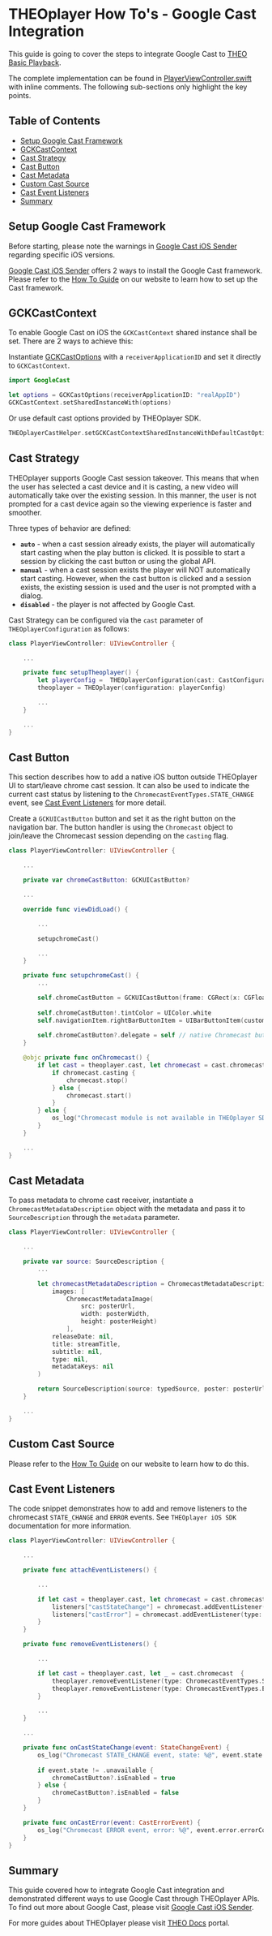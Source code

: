 # THEOplayer How To's - Google Cast Integration

This guide is going to cover the steps to integrate Google Cast to [THEO Basic Playback].

The complete implementation can be found in [PlayerViewController.swift] with inline comments. The following sub-sections only highlight the key points.

## Table of Contents

* [Setup Google Cast Framework]
* [GCKCastContext]
* [Cast Strategy]
* [Cast Button]
* [Cast Metadata]
* [Custom Cast Source]
* [Cast Event Listeners]
* [Summary]

## Setup Google Cast Framework

Before starting, please note the warnings in [Google Cast iOS Sender] regarding specific iOS versions.

[Google Cast iOS Sender] offers 2 ways to install the Google Cast framework. Please refer to the [How To Guide](https://docs.theoplayer.com/how-to-guides/03-cast/01-chromecast/06-enable-chromecast-on-the-sender.md#ios-sdk) on our website to learn how to set up the Cast framework.

## GCKCastContext

To enable Google Cast on iOS the `GCKCastContext` shared instance shall be set.
There are 2 ways to achieve this:

Instantiate [GCKCastOptions] with a `receiverApplicationID` and set it directly to `GCKCastContext`.

```swift
import GoogleCast

let options = GCKCastOptions(receiverApplicationID: "realAppID")
GCKCastContext.setSharedInstanceWith(options)
```

Or use default cast options provided by THEOplayer SDK.

```swift
THEOplayerCastHelper.setGCKCastContextSharedInstanceWithDefaultCastOptions()
```

## Cast Strategy

THEOplayer supports Google Cast session takeover. This means that when the user has selected a cast device and it is casting, a new video will automatically take over the existing session. In this manner, the user is not prompted for a cast device again so the viewing experience is faster and smoother.

Three types of behavior are defined:

* **`auto`** - when a cast session already exists, the player will automatically start casting when the play button is clicked. It is possible to start a session by clicking the cast button or using the global API.
* **`manual`** - when a cast session exists the player will NOT automatically start casting. However, when the cast button is clicked and a session exists, the existing session is used and the user is not prompted with a dialog.
* **`disabled`** - the player is not affected by Google Cast.

Cast Strategy can be configured via the `cast` parameter of `THEOplayerConfiguration` as follows:

```swift
class PlayerViewController: UIViewController {

    ...

    private func setupTheoplayer() {
        let playerConfig =  THEOplayerConfiguration(cast: CastConfiguration(strategy: .auto))
        theoplayer = THEOplayer(configuration: playerConfig)

        ...
    }

    ...
}
```

## Cast Button

This section describes how to add a native iOS button outside THEOplayer UI to start/leave chrome cast session. It can also be used to indicate the current cast status by listening to the `ChromecastEventTypes.STATE_CHANGE` event, see [Cast Event Listeners] for more detail.

Create a `GCKUICastButton` button and set it as the right button on the navigation bar. The button handler is using the `Chromecast` object to join/leave the Chromecast session depending on the `casting` flag.

```swift
class PlayerViewController: UIViewController {

    ...

    private var chromeCastButton: GCKUICastButton?

    ...

    override func viewDidLoad() {

        ...

        setupchromeCast()

        ...
    }

    private func setupchromeCast() {
        ...

        self.chromeCastButton = GCKUICastButton(frame: CGRect(x: CGFloat(0), y: CGFloat(0), width: CGFloat(24), height: CGFloat(24)))
        
        self.chromeCastButton!.tintColor = UIColor.white
        self.navigationItem.rightBarButtonItem = UIBarButtonItem(customView: self.chromeCastButton!)
        
        self.chromeCastButton?.delegate = self // native Chromecast button
    }

    @objc private func onChromecast() {
        if let cast = theoplayer.cast, let chromecast = cast.chromecast {
            if chromecast.casting {
                chromecast.stop()
            } else {
                chromecast.start()
            }
        } else {
            os_log("Chromecast module is not available in THEOplayer SDK.")
        }
    }

    ...
}
```

## Cast Metadata

To pass metadata to chrome cast receiver, instantiate a `ChromecastMetadataDescription` object with the metadata and pass it to `SourceDescription` through the `metadata` parameter.

```swift
class PlayerViewController: UIViewController {

    ...

    private var source: SourceDescription {
        ...

        let chromecastMetadataDescription = ChromecastMetadataDescription(
            images: [
                ChromecastMetadataImage(
                    src: posterUrl,
                    width: posterWidth,
                    height: posterHeight)
                ],
            releaseDate: nil,
            title: streamTitle,
            subtitle: nil,
            type: nil,
            metadataKeys: nil
        )

        return SourceDescription(source: typedSource, poster: posterUrl, metadata: chromecastMetadataDescription)
    }

    ...
}
```

## Custom Cast Source

Please refer to the [How To Guide](https://docs.theoplayer.com/how-to-guides/03-cast/01-chromecast/03-how-to-configure-to-a-different-stream.md#ios-sdk) on our website to learn how to do this.

## Cast Event Listeners

The code snippet demonstrates how to add and remove listeners to the chromecast `STATE_CHANGE` and `ERROR` events. See `THEOplayer iOS SDK` documentation for more information.

```swift
class PlayerViewController: UIViewController {

    ...

    private func attachEventListeners() {

        ...

        if let cast = theoplayer.cast, let chromecast = cast.chromecast {
            listeners["castStateChange"] = chromecast.addEventListener(type: ChromecastEventTypes.STATE_CHANGE, listener: onCastStateChange)
            listeners["castError"] = chromecast.addEventListener(type: ChromecastEventTypes.ERROR, listener: onCastError)
        }
    }

    private func removeEventListeners() {

        ...

        if let cast = theoplayer.cast, let _ = cast.chromecast  {
            theoplayer.removeEventListener(type: ChromecastEventTypes.STATE_CHANGE, listener: listeners["castStateChange"]!)
            theoplayer.removeEventListener(type: ChromecastEventTypes.ERROR, listener: listeners["castError"]!)
        }

        ...
    }

    ...

    private func onCastStateChange(event: StateChangeEvent) {
        os_log("Chromecast STATE_CHANGE event, state: %@", event.state._rawValue)
        
        if event.state != .unavailable {
            chromeCastButton?.isEnabled = true
        } else {
            chromeCastButton?.isEnabled = false
        }
    }

    private func onCastError(event: CastErrorEvent) {
        os_log("Chromecast ERROR event, error: %@", event.error.errorCode.rawValue)
    }
}
```

## Summary

This guide covered how to integrate Google Cast integration and demonstrated different ways to use Google Cast through THEOplayer APIs. To find out more about Google Cast, please visit [Google Cast iOS Sender].

For more guides about THEOplayer please visit [THEO Docs] portal.

[//]: # (Sections reference)
[Setup Google Cast Framework]: #Setup-Google-Cast-Framework
[GCKCastContext]: #GCKCastContext
[Cast Strategy]: #Cast-Strategy
[Cast Button]: #Cast-Button
[Cast Metadata]: #Cast-Metadata
[Custom Cast Source]: #Custom-Cast-Source
[Cast Event Listeners]: #Cast-Event-Listeners
[Summary]: #Summary

[//]: # (Links and Guides reference)
[THEO Basic Playback]: ../../Basic-Playback
[Google Cast iOS Sender]: https://developers.google.com/cast/docs/ios_sender
[GCKCastOptions]: https://developers.google.com/cast/docs/reference/ios/interface_g_c_k_cast_options
[THEO Docs]: https://docs.theoplayer.com/

[//]: # (Project files reference)
[PlayerViewController.swift]: ../../Google_Cast/PlayerViewController.swift

